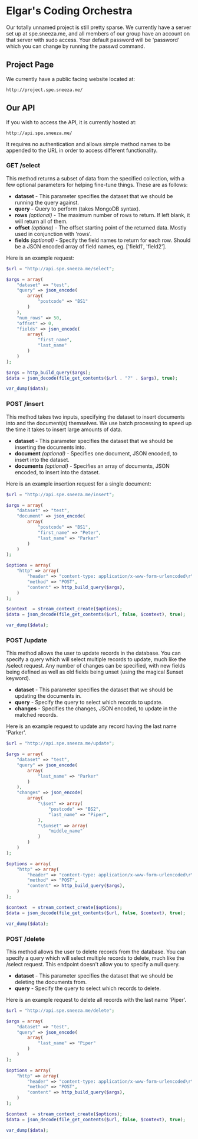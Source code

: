 Elgar's Coding Orchestra
=====================

Our totally unnamed project is still pretty sparse. We currently have a server set up at spe.sneeza.me, and all members of our group have an account on that server with sudo access. Your default password will be 'password' which you can change by running the passwd command.

Project Page
---------------------

We currently have a public facing website located at:

```
http://project.spe.sneeza.me/
```

Our API
---------------------

If you wish to access the API, it is currently hosted at:

```
http://api.spe.sneeza.me/
```

It requires no authentication and allows simple method names to be appended to the URL in order to access different functionality.

### GET /select

This method returns a subset of data from the specified collection, with a few optional parameters for helping fine-tune things. These are as follows:

+ **dataset** - This parameter specifies the dataset that we should be running the query against.
+ **query** - Query to perform (takes MongoDB syntax).
+ **rows** _(optional)_ - The maximum number of rows to return. If left blank, it will return all of them.
+ **offset** _(optiona)_ - The offset starting point of the returned data. Mostly used in conjunction with 'rows'.
+ **fields** _(optional)_ - Specify the field names to return for each row. Should be a JSON encoded array of field names, eg. ['field1', 'field2'].

Here is an example request:

```php
$url = "http://api.spe.sneeza.me/select";

$args = array(
    "dataset" => "test",
    "query" => json_encode(
        array(
            "postcode" => "BS1"
        )
    ),
    "num_rows" => 50,
    "offset" => 0,
    "fields" => json_encode(
        array(
            "first_name",
            "last_name"
        )
    )
);

$args = http_build_query($args);
$data = json_decode(file_get_contents($url . "?" . $args), true);

var_dump($data);
```

### POST /insert

This method takes two inputs, specifying the dataset to insert documents into and the document(s) themselves. We use batch processing to speed up the time it takes to insert large amounts of data.

+ **dataset** - This parameter specifies the dataset that we should be inserting the documents into.
+ **document** _(optional)_ - Specifies one document, JSON encoded, to insert into the dataset.
+ **documents** _(optional)_ - Specifies an array of documents, JSON encoded, to insert into the dataset.

Here is an example insertion request for a single document:

```php
$url = "http://api.spe.sneeza.me/insert";

$args = array(
    "dataset" => "test",
    "document" => json_encode(
        array(
            "postcode" => "BS1",
            "first_name" => "Peter",
            "last_name" => "Parker"
        )
    )
);

$options = array(
    "http" => array(
        "header" => "content-type: application/x-www-form-urlencoded\r\n",
        "method" => "POST",
        "content" => http_build_query($args),
    )
);

$context  = stream_context_create($options);
$data = json_decode(file_get_contents($url, false, $context), true);

var_dump($data);
```

### POST /update

This method allows the user to update records in the database. You can specify a query which will select multiple records to update, much like the /select request. Any number of changes can be specified, with new fields being defined as well as old fields being unset (using the magical $unset keyword).

+ **dataset** - This parameter specifies the dataset that we should be updating the documents in.
+ **query** - Specify the query to select which records to update.
+ **changes** - Specifies the changes, JSON encoded, to update in the matched records.

Here is an example request to update any record having the last name 'Parker'.

```php
$url = "http://api.spe.sneeza.me/update";

$args = array(
    "dataset" => "test",
    "query" => json_encode(
        array(
            "last_name" => "Parker"
        )
    ),
    "changes" => json_encode(
        array(
            "\$set" => array(
                "postcode" => "BS2",
                "last_name" => "Piper",
            ),
            "\$unset" => array(
                "middle_name"
            )
        )
    )
);

$options = array(
    "http" => array(
        "header" => "content-type: application/x-www-form-urlencoded\r\n",
        "method" => "POST",
        "content" => http_build_query($args),
    )
);

$context  = stream_context_create($options);
$data = json_decode(file_get_contents($url, false, $context), true);

var_dump($data);
```

### POST /delete

This method allows the user to delete records from the database. You can specify a query which will select multiple records to delete, much like the /select request. This endpoint doesn't allow you to specify a null query.

+ **dataset** - This parameter specifies the dataset that we should be deleting the documents from.
+ **query** - Specify the query to select which records to delete.

Here is an example request to delete all records with the last name 'Piper'.

```php
$url = "http://api.spe.sneeza.me/delete";

$args = array(
    "dataset" => "test",
    "query" => json_encode(
        array(
            "last_name" => "Piper"
        )
    )
);

$options = array(
    "http" => array(
        "header" => "content-type: application/x-www-form-urlencoded\r\n",
        "method" => "POST",
        "content" => http_build_query($args),
    )
);

$context  = stream_context_create($options);
$data = json_decode(file_get_contents($url, false, $context), true);

var_dump($data);
```